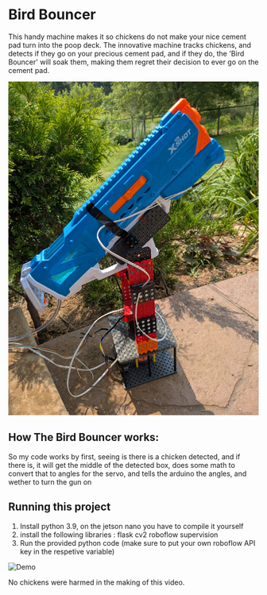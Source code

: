 # Bird Bouncer
 This handy machine makes it so chickens do not make your nice cement pad turn into the poop deck. The innovative machine tracks chickens, and detects if they go on your precious cement pad, and if they do, the 'Bird Bouncer' will soak them, making them regret their decision to ever go on the cement pad. 

![Picture of the turret](./Images/Image1.jpg)

## How The Bird Bouncer works:
So my code works by first, seeing is there is a chicken detected, and if there is, it will get the middle of the detected box, does some math to convert that to angles for the servo, and tells the arduino the angles, and wether to turn the gun on

## Running this project

1. Install python 3.9, on the jetson nano you have to compile it yourself
2. install the following libraries :
flask
cv2
roboflow
supervision
3. Run the provided python code (make sure to put your own roboflow API key in the respetive variable)

![Demo](./Images/output.gif)





No chickens were harmed in the making of this video.
